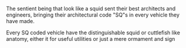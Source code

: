 The sentient being that look like a squid sent their best architects and engineers, bringing their architectural code "SQ"s in every vehicle they have made.

Every SQ coded vehicle have the distinguishable squid or cuttlefish like anatomy, either it for useful utilities or just a mere ormament and sign